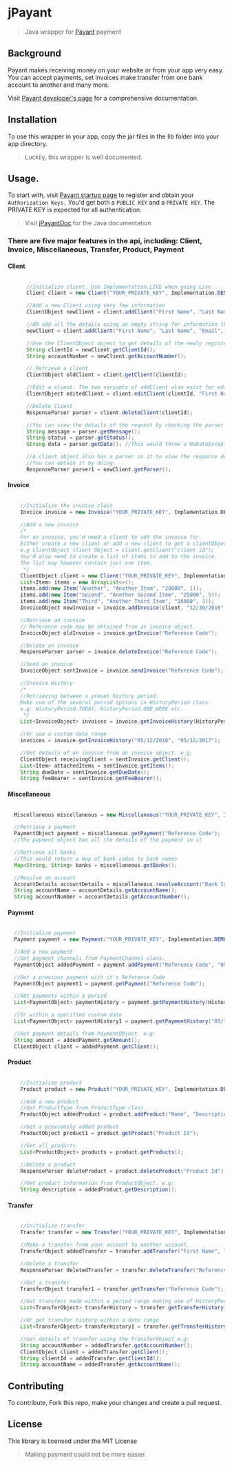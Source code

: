 # jPayant
> Java wrapper for <a href="https://payant.ng/ref/Itqxfoej">Payant</a> payment

## Background
Payant makes receiving money on your website or from your app very easy.<br>
You can accept payments, set invoices make transfer from one bank account to another and many more.

Visit <a href="https://developers.payant.ng/">Payant developer's page</a> for a comprehensive documentation.

## Installation
To use this wrapper in your app, copy the jar files in the lib folder into your app directory.
> Luckily, this wrapper is well documented.

## Usage.
To start with, visit <a href="https://payant.ng/ref/Itqxfoej">Payant startup page</a> to register and obtain your ```Authorization Keys.```
You'd get both a `PUBLIC KEY` and a `PRIVATE KEY`.
The PRIVATE KEY is expected for all authentication.
> Visit <a href="https://yusufoguntola.github.io/jPayantDoc/">jPayantDoc</a> for the Java documentation

### There are five major features in the api, including: Client, Invoice, Miscellaneous, Transfer, Product, Payment
#### Client
```java

      //Initialize client. Use Implementation.LIVE when going Live
      Client client = new Client("YOUR_PRIVATE_KEY", Implementation.DEMO);

      //Add a new Client using very few information
      ClientObject newClient = client.addClient("First Name", "Last Name", "Email", "Phone");

      //OR add all the details using an empty string for information that's not available
      newClient = client.addClient("First Name", "Last Name", "Email", "Phone", "Bank Id", "Account Number", "Website", "Address", ClientType.CUSTOMER, "Company Name");

      //Use the ClientObject object to get details of the newly registered client.
      String clientId = newClient.getClientId();
      String accountNumber = newClient.getAccountNumber();

      // Retrieve a client
      ClientObject oldClient = client.getClient(clientId);

      //Edit a client. The two variants of addClient also exist for editClient
      ClientObject editedClient = client.editClient(clientId, "First Name", "Last Name", "Email", "Phone");

      //Delete Client
      ResponseParser parser = client.deleteClient(clientId);

      //You can view the details of the request by checking the parser object. e.g:
      String message = parser.getMessage();
      String status = parser.getStatus();
      String data = parser.getData(); //This would throw a NoDataException if there's no data in the response.

      //A client object also has a parser in it to view the response details.
      //You can obtain it by doing:
      ResponseParser parser1 = newClient.getParser();

```

#### Invoice

```java

    //Initialize the invoice class
    Invoice invoice = new Invoice("YOUR_PRIVATE_KEY", Implementation.DEMO);

    //Add a new invoice
    /*
    For an invoice, you'd need a client to add the invoice for.
    Either create a new client or add a new client to get a clientObject to use.
    e.g ClientObject client Object = client.getClient("client id");
    You'd also need to create a list of items to add to the invoice.
    The list may however contain just one item.
     */
    ClientObject client = new Client("YOUR_PRIVATE_KEY", Implementation.DEMO).getClient("47");
    List<Item> items = new ArrayList<>();
    items.add(new Item("Another", "Another Item", "20000", 1));
    items.add(new Item("Second", "Another Second Item", "25000", 5));
    items.add(new Item("Third", "Another Third Item", "10000", 3));
    InvoiceObject newInvoice = invoice.addInvoice(client, "12/30/2016", FeeBearer.ACCOUNT, items);

    //Retrieve an invoice
    // Reference code may be obtained from an invoice object.
    InvoiceObject oldInvoice = invoice.getInvoice("Reference Code");

    //Delete an invoice
    ResponseParser parser = invoice.deleteInvoice("Reference Code");

    //Send an invoice
    InvoiceObject sentInvoice = invoice.sendInvoice("Reference Code");

    //Invoice History
    /*
    //Retrieving between a preset history period.
    Make use of the several period options in HistoryPeriod class.
    e.g: HistoryPeriod.TODAY, HistoryPeriod.ONE_WEEK etc.
     */
    List<InvoiceObject> invoices = invoice.getInvoiceHistory(HistoryPeriod.LAST_NINETY_DAYS);

    //Or use a custom date range
    invoices = invoice.getInvoiceHistory("05/12/2016", "05/12/2017");

    //Get details of an invoice from an invoice object. e.g:
    ClientObject receivingClient = sentInvoice.getClient();
    List<Item> attachedItems = sentInvoice.getItems();
    String dueDate = sentInvoice.getDueDate();
    String feeBearer = sentInvoice.getFeeBearer();

```

#### Miscellaneous

```java

  Miscellaneous miscellaneous = new Miscellaneous("YOUR_PRIVATE_KEY", Implementation.DEMO);

  //Retrieve a payment
  PaymentObject payment = miscellaneous.getPayment("Reference Code");
  //The payment object has all the details of the payment in it

  //Retrieve all banks
  //This would return a map of bank codes to bank names
  Map<String, String> banks = miscellaneous.getBanks();

  //Resolve an account
  AccountDetails accountDetails = miscellaneous.resolveAccount("Bank Id", "Account Number");
  String accountName = accountDetails.getAccountName();
  String accountNumber = accountDetails.getAccountNumber();

```

#### Payment

```java

  //Initialize payment
  Payment payment = new Payment("YOUR_PRIVATE_KEY", Implementation.DEMO);

  //Add a new payment
  //Get payment channels from PaymentChannel class.
  PaymentObject addedPayment = payment.addPayment("Reference Code", "05/12/2018", "20000", PaymentChannel.CASH);

  //Get a previous payment with it's Reference Code
  PaymentObject payment1 = payment.getPayment("Reference Code");

  //Get payments within a period
  List<PaymentObject> paymentHistory = payment.getPaymentHistory(HistoryPeriod.TODAY);

  //Or within a specified custom date
  List<PaymentObject> paymentHistory1 = payment.getPaymentHistory("05/12/2016", "05/12/2018");

  //Get payment details from PaymentObject. e.g:
  String amount = addedPayment.getAmount();
  ClientObject client = addedPayment.getClient();

```

#### Product

```java

    //Initialize product
    Product product = new Product("YOUR_PRIVATE_KEY", Implementation.DEMO);

    //Add a new product
    //Get ProductType from ProductType class
    ProductObject addedProduct = product.addProduct("Name", "Description", "20000", ProductType.PRODUCT);

    //Get a previously added product
    ProductObject product1 = product.getProduct("Product Id");

    //Get all products
    List<ProductObject> products = product.getProducts();

    //Delete a product
    ResponseParser deleteProduct = product.deleteProduct("Product Id");

    //Get product information from ProductObject. e.g:
    String description = addedProduct.getDescription();

```

#### Transfer

```java

    //Initialize transfer
    Transfer transfer = new Transfer("YOUR_PRIVATE_KEY", Implementation.DEMO);

    //Make a transfer from your account to another account.
    TransferObject addedTransfer = transfer.addTransfer("First Name", "Last Name", "Email", "Phone", "Bank code", "Account Number", "Amount");

    //Delete a transfer
    ResponseParser deletedTransfer = transfer.deleteTransfer("Reference code");

    //Get a transfer
    TransferObject transfer1 = transfer.getTransfer("Reference Code");

    //Get transfers made within a period range making use of HistoryPeriod to obtain available periods.
    List<TransferObject> transferHistory = transfer.getTransferHistory(HistoryPeriod.ONE_WEEK);

    //Or get transfer history within a date range
    List<TransferObject> transferHistory1 = transfer.getTransferHistory("05/12/2016", "05/12/2018");

    //Get details of transfer using the TransferObject e.g:
    String accountNumber = addedTransfer.getAccountNumber();
    ClientObject client = addedTransfer.getClient();
    String clientId = addedTransfer.getClientId();
    String accountName = addedTransfer.getAccountName();

```

## Contributing
To contribute, Fork this repo, make your changes and create a pull request.

## License
This library is licensed under the MIT License

>Making payment could not be more easier.
